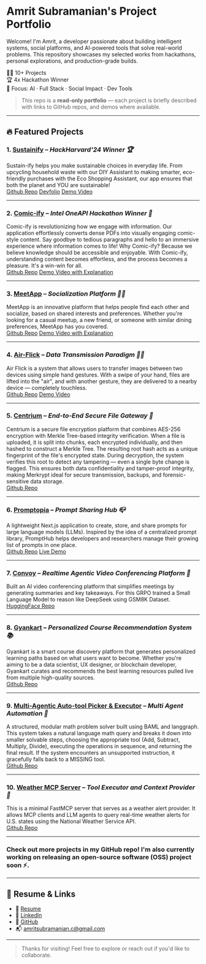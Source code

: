 # Amrit Subramanian's Project Portfolio

Welcome! I'm Amrit, a developer passionate about building intelligent systems, social platforms, and AI-powered tools that solve real-world problems. This repository showcases my selected works from hackathons, personal explorations, and production-grade builds.

👨‍💻 10+ Projects  
🏆 4x Hackathon Winner  
🎯 Focus: AI · Full Stack · Social Impact · Dev Tools  

> This repo is a **read-only portfolio** — each project is briefly described with links to GitHub repos, and demos where available.

---

## 🔥 Featured Projects

### 1. [Sustainify](https://devpost.com/software/sustain-ify) – *HackHarvard'24 Winner 🏆*
Sustain-ify helps you make sustainable choices in everyday life. From upcycling household waste with our DIY Assistant to making smarter, eco-friendly purchases with the Eco Shopping Assistant, our app ensures that both the planet and YOU are sustainable!
<br>
[Github Repo](https://github.com/SrikarVamsi/Sustain-ify)
[Devfolio](https://devpost.com/software/sustain-ify)
[Demo Video](https://www.youtube.com/watch?v=OfYT5q-vP4o)

---

### 2. [Comic-ify](https://github.com/S0L009/COMIC-IFY_OneAPI) – *Intel OneAPI Hackathon Winner 🎨*
Comic-ify is revolutionizing how we engage with information. Our application effortlessly converts dense PDFs into visually engaging comic-style content. Say goodbye to tedious paragraphs and hello to an immersive experience where information comes to life! Why Comic-ify? Because we believe knowledge should be accessible and enjoyable. With Comic-ify, understanding content becomes effortless, and the process becomes a pleasure. It's a win-win for all.
<br>
[Github Repo](https://github.com/S0L009/COMIC-IFY_OneAPI)
[Demo Video with Explanation](https://www.youtube.com/watch?v=1xngEIozVgw&t=414s)

---

### 3. [MeetApp](https://github.com/macromrit/MeetApp) – *Socialization Platform 👰‍♀️*
MeetApp is an innovative platform that helps people find each other and socialize, based on shared interests and preferences. Whether you're looking for a casual meetup, a new friend, or someone with similar dining preferences, MeetApp has you covered.
<br>
[Github Repo](https://github.com/macromrit/MeetApp)
[Demo Video with Explanation](https://www.youtube.com/watch?v=s0hk-EyiUb8)

---

### 4. [Air-Flick](https://github.com/macromrit/Air-Flick) – *Data Transmission Paradigm ✊🏻*
Air Flick is a system that allows users to transfer images between two devices using simple hand gestures. With a swipe of your hand, files are lifted into the "air", and with another gesture, they are delivered to a nearby device — completely touchless.
<br>
[Github Repo](https://github.com/macromrit/Air-Flick)
[Demo Video](https://www.youtube.com/shorts/4BMhGjixC2U)

---

### 5. [Centrium](https://github.com/macromrit/Centrium) – *End-to-End Secure File Gateway 🔐*
Centrium is a secure file encryption platform that combines AES-256 encryption with Merkle Tree-based integrity verification. When a file is uploaded, it is split into chunks, each encrypted individually, and then hashed to construct a Merkle Tree. The resulting root hash acts as a unique fingerprint of the file's encrypted state. During decryption, the system verifies this root to detect any tampering — even a single byte change is flagged. This ensures both data confidentiality and tamper-proof integrity, making Merkrypt ideal for secure transmission, backups, and forensic-sensitive data storage.
<br>
[Github Repo](https://github.com/macromrit/Centrium)

---

### 6. [Promptopia](https://github.com/macromrit/Promptopia) – *Prompt Sharing Hub 📪*
A lightweight Next.js application to create, store, and share prompts for large language models (LLMs). Inspired by the idea of a centralized prompt library, PromptHub helps developers and researchers manage their growing list of prompts in one place.
<br>
[Github Repo](https://github.com/macromrit/Promptopia)
[Live Demo](https://promptopia-iota-bay.vercel.app)

---

### 7. [Convoy](https://huggingface.co/Macromrit/SmolLM2-135M-GRPO-Trained-For-Reasoning) – *Realtime Agentic Video Conferencing Platform 📅*
Built an AI video conferencing platform that simplifies meetings by generating summaries and key takeaways. For this GRPO trained a Small Language Model to reason like DeepSeek using GSM8K Dataset.
<br>
[HuggingFace Repo](https://huggingface.co/Macromrit/SmolLM2-135M-GRPO-Trained-For-Reasoning)

---

### 8. [Gyankart](https://github.com/macromrit/Gyankart) – *Personalized Course Recommendation System 📚*
Gyankart is a smart course discovery platform that generates personalized learning paths based on what users want to become. Whether you're aiming to be a data scientist, UX designer, or blockchain developer, Gyankart curates and recommends the best learning resources pulled live from multiple high-quality sources.
<br>
[Github Repo](https://github.com/macromrit/Gyankart)

---

### 9. [Multi-Agentic Auto-tool Picker & Executor](https://github.com/macromrit/tool-selector) – *Multi Agent Automation 🤖*
A structured, modular math problem solver built using BAML and langgraph. This system takes a natural language math query and breaks it down into smaller solvable steps, choosing the appropriate tool (Add, Subtract, Multiply, Divide), executing the operations in sequence, and returning the final result. If the system encounters an unsupported instruction, it gracefully falls back to a MISSING tool.
<br>
[Github Repo](https://github.com/macromrit/tool-selector)

---

### 10. [Weather MCP Server](https://github.com/macromrit/tool-selector) – *Tool Executor and Context Provider 📰*
This is a minimal FastMCP server that serves as a weather alert provider. It allows MCP clients and LLM agents to query real-time weather alerts for U.S. states using the National Weather Service API.
<br>
[Github Repo](https://github.com/macromrit/tool-selector)

---

### Check out more projects in my GitHub repo! I'm also currently working on releasing an open-source software (OSS) project soon ⚡️.
---

## 📎 Resume & Links

- 📄 [Resume](https://drive.google.com/file/d/1irmRws2xtFJriWEHWmKIeDyKTswKLtmA/view?usp=sharing)
- 🔗 [LinkedIn](https://www.linkedin.com/in/macromrit)
- 💼 [GitHub](https://github.com/macromrit)
- 📬 amritsubramanian.c@gmail.com

---

> Thanks for visiting! Feel free to explore or reach out if you'd like to collaborate.

